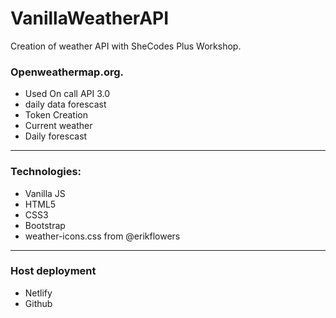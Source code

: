 # VanillaWeatherAPI
 Creation of weather API with SheCodes Plus Workshop.
 
 ### Openweathermap.org.   
  - Used On call API 3.0 
   - daily data forescast
  - Token Creation
  - Current weather
  - Daily forescast
 --- 
### Technologies:
- Vanilla JS
- HTML5 
- CSS3
- Bootstrap
- weather-icons.css from @erikflowers
---
### Host deployment
- Netlify
- Github
